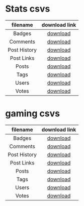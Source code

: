 # Stats csvs

|filename | download link |
|:---:|:---:|
| Badges | [download](https://godzillasinastorage.blob.core.windows.net/data/stats/csv/Badges.csv) |
| Comments | [download](https://godzillasinastorage.blob.core.windows.net/data/stats/csv/Comments.csv) |
| Post History | [download](https://godzillasinastorage.blob.core.windows.net/data/stats/csv/PostHistory.csv) |
| Post Links | [download](https://godzillasinastorage.blob.core.windows.net/data/stats/csv/PostLinks.csv) |
| Posts | [download](https://godzillasinastorage.blob.core.windows.net/data/stats/csv/Posts.csv) |
| Tags | [download](https://godzillasinastorage.blob.core.windows.net/data/stats/csv/Tags.csv) |
| Users | [download](https://godzillasinastorage.blob.core.windows.net/data/stats/csv/Users.csv) |
| Votes | [download](https://godzillasinastorage.blob.core.windows.net/data/stats/csv/Votes.csv) |    



# gaming csvs

|filename | download link |
|:---:|:---:|
| Badges | [download](https://godzillasinastorage.blob.core.windows.net/data/gaming/csv/Badges.csv) |
| Comments | [download](https://godzillasinastorage.blob.core.windows.net/data/gaming/csv/Comments.csv) |
| Post History | [download](https://godzillasinastorage.blob.core.windows.net/data/gaming/csv/PostHistory.csv) |
| Post Links | [download](https://godzillasinastorage.blob.core.windows.net/data/gaming/csv/PostLinks.csv) |
| Posts | [download](https://godzillasinastorage.blob.core.windows.net/data/gaming/csv/Posts.csv) |
| Tags | [download](https://godzillasinastorage.blob.core.windows.net/data/gaming/csv/Tags.csv) |
| Users | [download](https://godzillasinastorage.blob.core.windows.net/data/gaming/csv/Users.csv) |
| Votes | [download](https://godzillasinastorage.blob.core.windows.net/data/gaming/csv/Votes.csv) |    